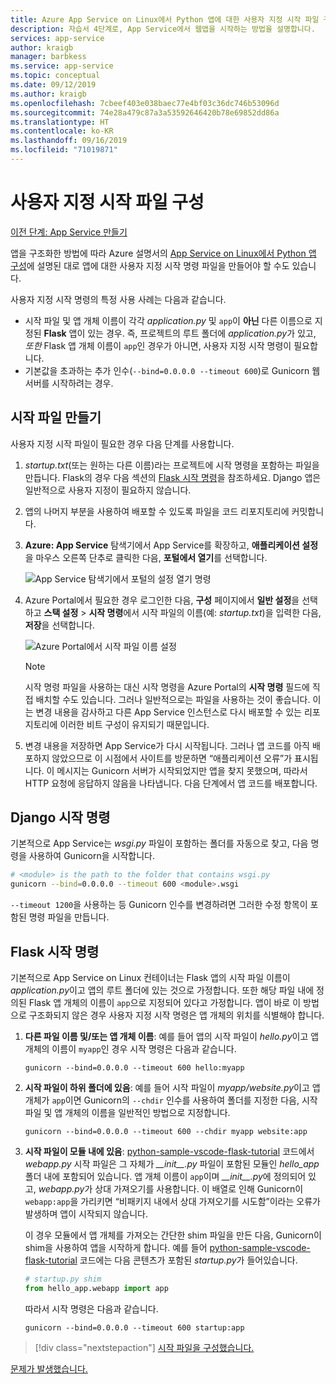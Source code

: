 ```yaml
---
title: Azure App Service on Linux에서 Python 앱에 대한 사용자 지정 시작 파일 구성
description: 자습서 4단계로, App Service에서 웹앱을 시작하는 방법을 설명합니다.
services: app-service
author: kraigb
manager: barbkess
ms.service: app-service
ms.topic: conceptual
ms.date: 09/12/2019
ms.author: kraigb
ms.openlocfilehash: 7cbeef403e038baec77e4bf03c36dc746b53096d
ms.sourcegitcommit: 74e28a479c87a3a53592646420b78e69852dd86a
ms.translationtype: HT
ms.contentlocale: ko-KR
ms.lasthandoff: 09/16/2019
ms.locfileid: "71019871"
---
```

# <a name="configure-a-custom-startup-file"></a>사용자 지정 시작 파일 구성

[이전 단계: App Service 만들기](tutorial-deploy-app-service-on-linux-02.md)

앱을 구조화한 방법에 따라 Azure 설명서의 [App Service on Linux에서 Python 앱 구성](https://docs.microsoft.com/azure/app-service/containers/how-to-configure-python)에 설명된 대로 앱에 대한 사용자 지정 시작 명령 파일을 만들어야 할 수도 있습니다.

사용자 지정 시작 명령의 특정 사용 사례는 다음과 같습니다.

- 시작 파일 및 앱 개체 이름이 각각 *application.py* 및 `app`이 **아닌** 다른 이름으로 지정된 **Flask** 앱이 있는 경우. 즉, 프로젝트의 루트 폴더에 *application.py*가 있고, *또한* Flask 앱 개체 이름이 `app`인 경우가 아니면, 사용자 지정 시작 명령이 필요합니다.
- 기본값을 초과하는 추가 인수(`--bind=0.0.0.0 --timeout 600`)로 Gunicorn 웹 서버를 시작하려는 경우.

## <a name="create-a-startup-file"></a>시작 파일 만들기

사용자 지정 시작 파일이 필요한 경우 다음 단계를 사용합니다.

1. *startup.txt*(또는 원하는 다른 이름)라는 프로젝트에 시작 명령을 포함하는 파일을 만듭니다. Flask의 경우 다음 섹션의 [Flask 시작 명령](#flask-startup-commands)을 참조하세요. Django 앱은 일반적으로 사용자 지정이 필요하지 않습니다.

1. 앱의 나머지 부분을 사용하여 배포할 수 있도록 파일을 코드 리포지토리에 커밋합니다.

1. **Azure: App Service** 탐색기에서 App Service를 확장하고, **애플리케이션 설정**을 마우스 오른쪽 단추로 클릭한 다음, **포털에서 열기**를 선택합니다.

    ![App Service 탐색기에서 포털의 설정 열기 명령](media/deploy-azure/open-settings-in-portal-command.png)

1. Azure Portal에서 필요한 경우 로그인한 다음, **구성** 페이지에서 **일반 설정**을 선택하고 **스택 설정** > **시작 명령**에서 시작 파일의 이름(예: *startup.txt*)을 입력한 다음, **저장**을 선택합니다.

    ![Azure Portal에서 시작 파일 이름 설정](media/deploy-azure/azure-portal-startup-file.png)

    > [!NOTE]
    > 시작 명령 파일을 사용하는 대신 시작 명령을 Azure Portal의 **시작 명령** 필드에 직접 배치할 수도 있습니다. 그러나 일반적으로는 파일을 사용하는 것이 좋습니다. 이는 변경 내용을 감사하고 다른 App Service 인스턴스로 다시 배포할 수 있는 리포지토리에 이러한 비트 구성이 유지되기 때문입니다.

1. 변경 내용을 저장하면 App Service가 다시 시작됩니다. 그러나 앱 코드를 아직 배포하지 않았으므로 이 시점에서 사이트를 방문하면 “애플리케이션 오류”가 표시됩니다. 이 메시지는 Gunicorn 서버가 시작되었지만 앱을 찾지 못했으며, 따라서 HTTP 요청에 응답하지 않음을 나타냅니다. 다음 단계에서 앱 코드를 배포합니다.

## <a name="django-startup-commands"></a>Django 시작 명령

기본적으로 App Service는 *wsgi.py* 파일이 포함하는 폴더를 자동으로 찾고, 다음 명령을 사용하여 Gunicorn을 시작합니다.

```bash
# <module> is the path to the folder that contains wsgi.py
gunicorn --bind=0.0.0.0 --timeout 600 <module>.wsgi
```

`--timeout 1200`을 사용하는 등 Gunicorn 인수를 변경하려면 그러한 수정 항목이 포함된 명령 파일을 만듭니다.

## <a name="flask-startup-commands"></a>Flask 시작 명령

기본적으로 App Service on Linux 컨테이너는 Flask 앱의 시작 파일 이름이 *application.py*이고 앱의 루트 폴더에 있는 것으로 가정합니다. 또한 해당 파일 내에 정의된 Flask 앱 개체의 이름이 `app`으로 지정되어 있다고 가정합니다. 앱이 바로 이 방법으로 구조화되지 않은 경우 사용자 지정 시작 명령은 앱 개체의 위치를 식별해야 합니다.

1. **다른 파일 이름 및/또는 앱 개체 이름**: 예를 들어 앱의 시작 파일이 *hello.py*이고 앱 개체의 이름이 `myapp`인 경우 시작 명령은 다음과 같습니다.

    ```text
    gunicorn --bind=0.0.0.0 --timeout 600 hello:myapp
    ```

1. **시작 파일이 하위 폴더에 있음**: 예를 들어 시작 파일이 *myapp/website.py*이고 앱 개체가 `app`이면 Gunicorn의 `--chdir` 인수를 사용하여 폴더를 지정한 다음, 시작 파일 및 앱 개체의 이름을 일반적인 방법으로 지정합니다.

    ```text
    gunicorn --bind=0.0.0.0 --timeout 600 --chdir myapp website:app
    ```

1. **시작 파일이 모듈 내에 있음**: [python-sample-vscode-flask-tutorial](https://github.com/Microsoft/python-sample-vscode-flask-tutorial) 코드에서 *webapp.py* 시작 파일은 그 자체가 *\_\_init\_\_.py* 파일이 포함된 모듈인 *hello_app* 폴더 내에 포함되어 있습니다. 앱 개체 이름이 `app`이며 *\_\_init\_\_.py*에 정의되어 있고, *webapp.py*가 상대 가져오기를 사용합니다. 이 배열로 인해 Gunicorn이 `webapp:app`을 가리키면 “비패키지 내에서 상대 가져오기를 시도함”이라는 오류가 발생하며 앱이 시작되지 않습니다.

    이 경우 모듈에서 앱 개체를 가져오는 간단한 shim 파일을 만든 다음, Gunicorn이 shim을 사용하여 앱을 시작하게 합니다. 예를 들어 [python-sample-vscode-flask-tutorial](https://github.com/Microsoft/python-sample-vscode-flask-tutorial) 코드에는 다음 콘텐츠가 포함된 *startup.py*가 들어있습니다.

    ```python
    # startup.py shim
    from hello_app.webapp import app
    ```

    따라서 시작 명령은 다음과 같습니다.

    ```text
    gunicorn --bind=0.0.0.0 --timeout 600 startup:app
    ```

> [!div class="nextstepaction"]
> [시작 파일을 구성했습니다.](tutorial-deploy-app-service-on-linux-05.md)

[문제가 발생했습니다.](https://www.research.net/r/PWZWZ52?tutorial=vscode-appservice-python&step=04-startup-command)
